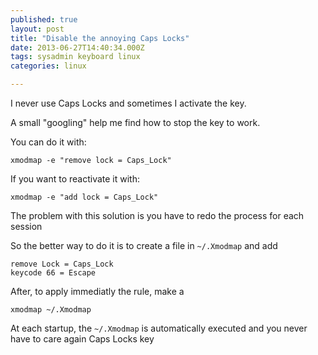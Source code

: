 ```yaml
---
published: true
layout: post
title: "Disable the annoying Caps Locks"
date: 2013-06-27T14:40:34.000Z
tags: sysadmin keyboard linux
categories: linux

---
```


I never use Caps Locks and sometimes I activate the key.

A small "googling" help me find how to stop the key to work.

You can do it with:

    xmodmap -e "remove lock = Caps_Lock"

If you want to reactivate it with:

    xmodmap -e "add lock = Caps_Lock"

The problem with this solution is you have to redo the process for each session

So the better way to do it is to create a file in ``~/.Xmodmap`` and add

    remove Lock = Caps_Lock
    keycode 66 = Escape

After, to apply immediatly the rule, make a

    xmodmap ~/.Xmodmap

At each startup, the ``~/.Xmodmap`` is automatically executed and you never have to care again Caps Locks key
